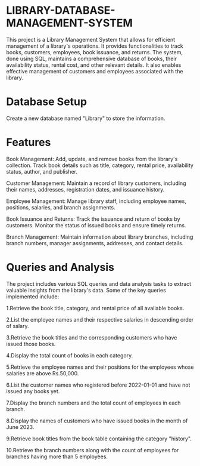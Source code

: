 # LIBRARY-DATABASE-MANAGEMENT-SYSTEM
This project is a Library Management System that allows for efficient management of a library's operations. It provides functionalities to track books, customers, employees, book issuance, and returns. The system, done using SQL, maintains a comprehensive database of books, their availability status, rental cost, and other relevant details. It also enables effective management of customers and employees associated with the library.

# Database Setup

Create a new database named "Library" to store the information.

# Features

Book Management: Add, update, and remove books from the library's collection. Track book details such as title, category, rental price, availability status, author, and publisher.

Customer Management: Maintain a record of library customers, including their names, addresses, registration dates, and issuance history.

Employee Management: Manage library staff, including employee names, positions, salaries, and branch assignments.

Book Issuance and Returns: Track the issuance and return of books by customers. Monitor the status of issued books and ensure timely returns.

Branch Management: Maintain information about library branches, including branch numbers, manager assignments, addresses, and contact details.

# Queries and Analysis

The project includes various SQL queries and data analysis tasks to extract valuable insights from the library's data. Some of the key queries implemented include:

 1.Retrieve the book title, category, and rental price of all available books.

 2.List the employee names and their respective salaries in descending order of salary.

 3.Retrieve the book titles and the corresponding customers who have issued those books.

 4.Display the total count of books in each category.

 5.Retrieve the employee names and their positions for the employees whose salaries are above Rs.50,000.

 6.List the customer names who registered before 2022-01-01 and have not issued any books yet.

 7.Display the branch numbers and the total count of employees in each branch.

 8.Display the names of customers who have issued books in the month of June 2023.

 9.Retrieve book titles from the book table containing the category "history".

 10.Retrieve the branch numbers along with the count of employees for branches having more than 5 employees.
